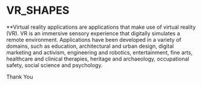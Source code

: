 # VR_SHAPES
**Virtual reality applications are applications that make use of virtual reality (VR). VR is an immersive sensory experience that digitally simulates a remote environment. Applications have been developed in a variety of domains, such as education, architectural and urban design, digital marketing and activism, engineering and robotics, entertainment, fine arts, healthcare and clinical therapies, heritage and archaeology, occupational safety, social science and psychology.

Thank You
